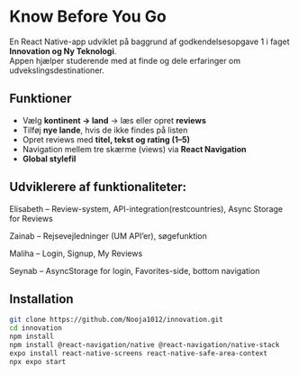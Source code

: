 # Know Before You Go

En React Native-app udviklet på baggrund af godkendelsesopgave 1 i faget **Innovation og Ny Teknologi**.  
Appen hjælper studerende med at finde og dele erfaringer om udvekslingsdestinationer.

## Funktioner
- Vælg **kontinent → land** → læs eller opret **reviews**
- Tilføj **nye lande**, hvis de ikke findes på listen
- Opret reviews med **titel, tekst og rating (1–5)**
- Navigation mellem tre skærme (views) via **React Navigation**
- **Global stylefil**

## Udviklerere af funktionaliteter: 
Elisabeth – Review-system, API-integration(restcountries), Async Storage for Reviews

Zainab – Rejsevejledninger (UM API’er), søgefunktion

Maliha – Login, Signup, My Reviews

Seynab – AsyncStorage for login, Favorites-side, bottom navigation


## Installation
```bash
git clone https://github.com/Nooja1012/innovation.git
cd innovation
npm install
npm install @react-navigation/native @react-navigation/native-stack
expo install react-native-screens react-native-safe-area-context
npx expo start

